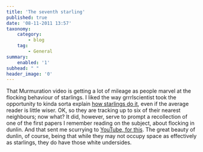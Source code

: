 ```yaml
---
title: 'The seventh starling'
published: true
date: '08-11-2011 13:57'
taxonomy:
    category:
        - blog
    tag:
        - General
summary:
    enabled: '1'
subhead: " "
header_image: '0'
---
```


That Murmuration video is getting a lot of mileage as people marvel at the flocking behaviour of starlings. I liked the way grrrlscientist took the opportunity to kinda sorta explain [how starlings do it](https://www.theguardian.com/science/punctuated-equilibrium/2011/nov/08/1), even if the average reader is little wiser. OK, so they are tracking up to six of their nearest neighbours; now what? It did, however, serve to prompt a recollection of one of the first papers I remember reading on the subject, about flocking in dunlin. And that sent me scurrying to [YouTube, for this](https://www.youtube.com/watch?v=AZVbCC-gpxI). The great beauty of dunlin, of course, being that while they may not occupy space as effectively as starlings, they do have those white undersides.
